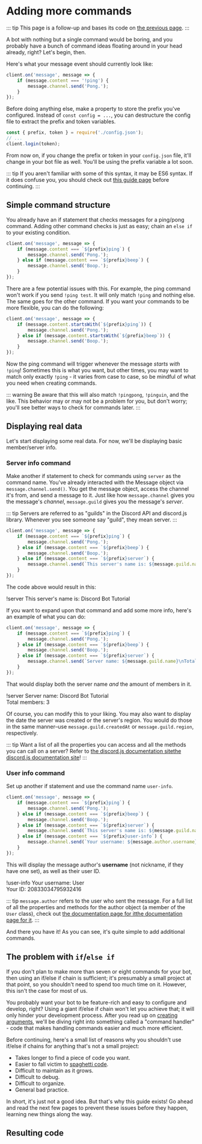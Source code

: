 # Adding more commands

::: tip
This page is a follow-up and bases its code on [the previous page](/creating-your-bot/configuration-files.md).
:::

A bot with nothing but a single command would be boring, and you probably have a bunch of command ideas floating around in your head already, right? Let's begin, then.

Here's what your message event should currently look like:

```js
client.on('message', message => {
	if (message.content === '!ping') {
		message.channel.send('Pong.');
	}
});
```

Before doing anything else, make a property to store the prefix you've configured. Instead of `const config = ...`, you can destructure the config file to extract the prefix and token variables.

```js {1,3}
const { prefix, token } = require('./config.json');
// ...
client.login(token);
```

From now on, if you change the prefix or token in your `config.json` file, it'll change in your bot file as well. You'll be using the prefix variable a lot soon.

::: tip
If you aren't familiar with some of this syntax, it may be ES6 syntax. If it does confuse you, you should check out [this guide page](/additional-info/es6-syntax.md) before continuing.
:::

## Simple command structure

You already have an if statement that checks messages for a ping/pong command. Adding other command checks is just as easy; chain an `else if` to your existing condition.

```js {2-6}
client.on('message', message => {
	if (message.content === `${prefix}ping`) {
		message.channel.send('Pong.');
	} else if (message.content === `${prefix}beep`) {
		message.channel.send('Boop.');
	}
});
```

There are a few potential issues with this. For example, the ping command won't work if you send `!ping test`. It will only match `!ping` and nothing else. The same goes for the other command. If you want your commands to be more flexible, you can do the following:

```js {2-6}
client.on('message', message => {
	if (message.content.startsWith(`${prefix}ping`)) {
		message.channel.send('Pong.');
	} else if (message.content.startsWith(`${prefix}beep`)) {
		message.channel.send('Boop.');
	}
});
```

Now the ping command will trigger whenever the message _starts with_ `!ping`! Sometimes this is what you want, but other times, you may want to match only exactly `!ping` - it varies from case to case, so be mindful of what you need when creating commands.

::: warning
Be aware that this will also match `!pingpong`, `!pinguin`, and the like. This behavior may or may not be a problem for you, but don't worry; you'll see better ways to check for commands later.
:::

## Displaying real data

Let's start displaying some real data. For now, we'll be displaying basic member/server info.

### Server info command

Make another if statement to check for commands using `server` as the command name. You've already interacted with the Message object via `message.channel.send()`. You get the message object, access the channel it's from, and send a message to it. Just like how `message.channel` gives you the message's _channel_, `message.guild` gives you the message's _server_.

::: tip
Servers are referred to as "guilds" in the Discord API and discord.js library. Whenever you see someone say "guild", they mean server.
:::

```js {6-8}
client.on('message', message => {
	if (message.content === `${prefix}ping`) {
		message.channel.send('Pong.');
	} else if (message.content === `${prefix}beep`) {
		message.channel.send('Boop.');
	} else if (message.content === `${prefix}server`) {
		message.channel.send(`This server's name is: ${message.guild.name}`);
	}
});
```

The code above would result in this:

<div is="discord-messages">
	<discord-message profile="user">
		!server
	</discord-message>
	<discord-message profile="bot">
		This server's name is: Discord Bot Tutorial
	</discord-message>
</div>

If you want to expand upon that command and add some more info, here's an example of what you can do:

```js {6-8}
client.on('message', message => {
	if (message.content === `${prefix}ping`) {
		message.channel.send('Pong.');
	} else if (message.content === `${prefix}beep`) {
		message.channel.send('Boop.');
	} else if (message.content === `${prefix}server`) {
		message.channel.send(`Server name: ${message.guild.name}\nTotal members: ${message.guild.memberCount}`);
	}
});
```

That would display both the server name _and_ the amount of members in it.

<div is="discord-messages">
	<discord-message profile="user">
		!server
	</discord-message>
	<discord-message profile="bot">
		Server name: Discord Bot Tutorial <br>
		Total members: 3
	</discord-message>
</div>

Of course, you can modify this to your liking. You may also want to display the date the server was created or the server's region. You would do those in the same manner–use `message.guild.createdAt` or `message.guild.region`, respectively.

::: tip
Want a list of all the properties you can access and all the methods you can call on a server? Refer to <branch version="11.x" inline>[the discord.js documentation site](https://discord.js.org/#/docs/main/v11/class/Guild)</branch><branch version="12.x" inline>[the discord.js documentation site](https://discord.js.org/#/docs/main/stable/class/Guild)</branch>!
:::

### User info command

Set up another if statement and use the command name `user-info`.

<!-- eslint-skip -->

```js {8-10}
client.on('message', message => {
	if (message.content === `${prefix}ping`) {
		message.channel.send('Pong.');
	} else if (message.content === `${prefix}beep`) {
		message.channel.send('Boop.');
	} else if (message.content === `${prefix}server`) {
		message.channel.send(`This server's name is: ${message.guild.name}`);
	} else if (message.content === `${prefix}user-info`) {
		message.channel.send(`Your username: ${message.author.username}\nYour ID: ${message.author.id}`);
	}
});
```

This will display the message author's **username** (not nickname, if they have one set), as well as their user ID.

<div is="discord-messages">
	<discord-message profile="user">
		!user-info
	</discord-message>
	<discord-message profile="bot">
		Your username: User <br>
		Your ID: 20833034795932416
	</discord-message>
</div>

::: tip
`message.author` refers to the user who sent the message. For a full list of all the properties and methods for the author object (a member of the `User` class), check out <branch version="11.x" inline>[the documentation page for it](https://discord.js.org/#/docs/main/v11/class/User)</branch><branch version="12.x" inline>[the documentation page for it](https://discord.js.org/#/docs/main/stable/class/User)</branch>.
:::

And there you have it! As you can see, it's quite simple to add additional commands.

## The problem with `if`/`else if`

If you don't plan to make more than seven or eight commands for your bot, then using an if/else if chain is sufficient; it's presumably a small project at that point, so you shouldn't need to spend too much time on it. However, this isn't the case for most of us.

You probably want your bot to be feature-rich and easy to configure and develop, right? Using a giant if/else if chain won't let you achieve that; it will only hinder your development process. After you read up on [creating arguments](/creating-your-bot/commands-with-user-input.md), we'll be diving right into something called a "command handler" - code that makes handling commands easier and much more efficient.

Before continuing, here's a small list of reasons why you shouldn't use if/else if chains for anything that's not a small project:

* Takes longer to find a piece of code you want.
* Easier to fall victim to [spaghetti code](https://en.wikipedia.org/wiki/Spaghetti_code).
* Difficult to maintain as it grows.
* Difficult to debug.
* Difficult to organize.
* General bad practice.

In short, it's just not a good idea. But that's why this guide exists! Go ahead and read the next few pages to prevent these issues before they happen, learning new things along the way.

## Resulting code

<resulting-code />
